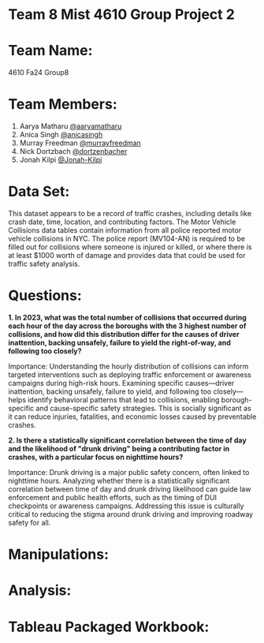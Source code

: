 # Team 8 Mist 4610 Group Project 2
# Team Name:
4610 Fa24 Group8
# Team Members:
1. Aarya Matharu [@aaryamatharu](https://www.github.com/aaryamatharu)
2. Anica Singh [@anicasingh](https://www.github.com/anicasingh)
3. Murray Freedman [@murrayfreedman](https://www.github.com/murrayfreedman)
4. Nick Dortzbach [@dortzenbacher](https://www.github.com/dortzenbacher)
5. Jonah Kilpi [@Jonah-Kilpi](https://www.github.com/Jonah-Kilpi)
# Data Set:
This dataset appears to be a record of traffic crashes, including details like crash date, time, location, and contributing factors. The Motor Vehicle Collisions data tables contain information from all police reported motor vehicle collisions in NYC. The police report (MV104-AN) is required to be filled out for collisions where someone is injured or killed, or where there is at least $1000 worth of damage and provides data that could be used for traffic safety analysis.
# Questions:
**1. In 2023, what was the total number of collisions that occurred during each hour of the day across the boroughs with the 3 highest number of collisions, and how did this distribution differ for the causes of driver inattention, backing unsafely, failure to yield the right-of-way, and following too closely?**

Importance: Understanding the hourly distribution of collisions can inform targeted interventions such as deploying traffic enforcement or awareness campaigns during high-risk hours. Examining specific causes—driver inattention, backing unsafely, failure to yield, and following too closely—helps identify behavioral patterns that lead to collisions, enabling borough-specific and cause-specific safety strategies. This is socially significant as it can reduce injuries, fatalities, and economic losses caused by preventable crashes.


**2. Is there a statistically significant correlation between the time of day and the likelihood of "drunk driving" being a contributing factor in crashes, with a particular focus on nighttime hours?**

Importance: Drunk driving is a major public safety concern, often linked to nighttime hours. Analyzing whether there is a statistically significant correlation between time of day and drunk driving likelihood can guide law enforcement and public health efforts, such as the timing of DUI checkpoints or awareness campaigns. Addressing this issue is culturally critical to reducing the stigma around drunk driving and improving roadway safety for all.

# Manipulations:
# Analysis:
# Tableau Packaged Workbook:

